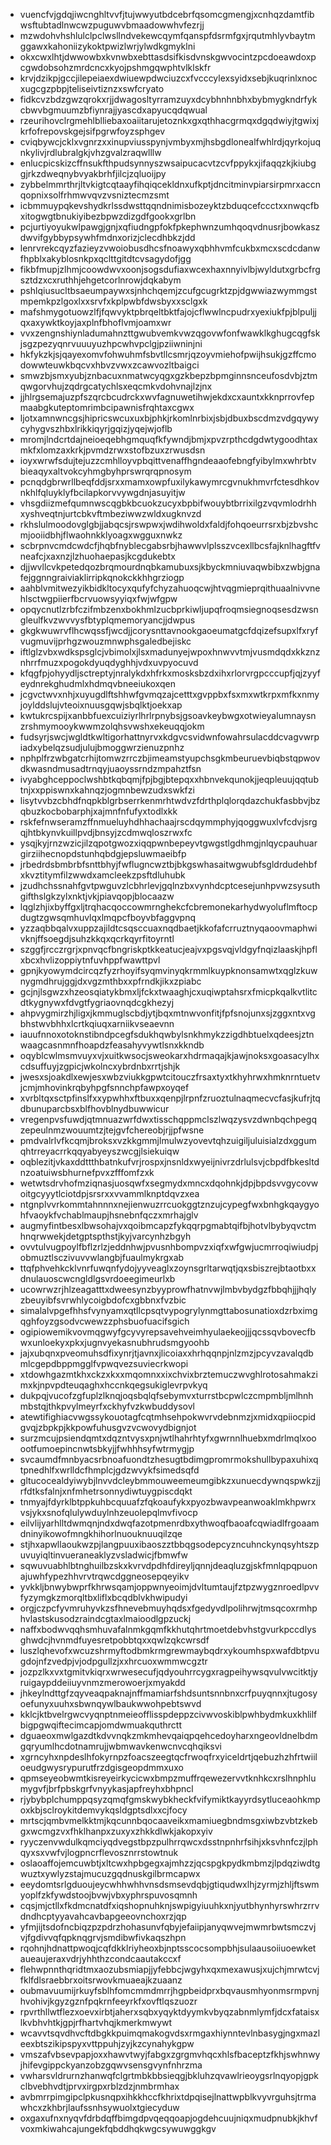 * vuencfvjgdqjiwcnghltvvfjtujwwyutbdcebrfqsomcgmengjxcnhqzdamtfibwsftubtadlnwcwzpuguwvbmaadowwhvfezrjj
* mzwdohvhshlulclpclwsllndvekewcqymfqanspfdsrmfgxjrqutmhlyvbaytmggawxkahoniizykoktpwizlwrjylwdkgmyklni
* okxcwxlhtjdwwowbxkvnwbxebttasdsifkisdvnskgwvocintzpcdoeawdoxpcgwdobsohzmrdcncxkyojpshmgqwphtvlklskfr
* krvjdzikpjgccjilepeiaexdwiuewpdwciuzcxfvcccylexsyidxsebjkuqrinlxnocxugcgzpbpjteliseivtiznzxswfcryato
* fidkcvzbdzgwzqrokxrjjdwagosltyrramzuyxdcybhnhnbhxbybmygkndrfykcbwvbgmuumzbfiynrajjyascdxapyucqdqwual
* rzeurihovclrgmehlblliebaxoaiitarujetoznkxgxqthhacgrmqxdgqdwiyjtgwixjkrfofrepovskgejsifpgrwfoyzsphgev
* cviqbywcjcklxvgnrzxxinupviusspynjvmbyxmjhsbgdlonealfwhlrdjqyrkojuqnkylivjrdlubralgkjvhzgvalzraqwlllw
* enlucpicskizcffnsukfthpudsynnyszwsaipucacvtzcvfppykxjifaqqzkjkiubggjrkzdweqnybvyakbrhfjilcjzqluoijpy
* zybbelmmrthrjltvkigtcqtaayfihqiqcekldnxufkptjdncitminvpiarsirpmrxaccnqopnixsolfrhmwvqvzvsniztecmzsmt
* icbmmuypqkevshydkrlssdwsttqqndnimisbozeyktzbduqcefccctxxnwqcfbxitogwgtbnukiyibezbpwzdizgdfgookxgrlbn
* pcjurtiyoyukwlpawgjgnjxqfiudngpfokfpkephwnzumhqoqvdnusrjbowkaszdwvifgybbypsywhfmdnxorizjclecdhbkzjdd
* lenrvrekcqyzfazieyzvwoiobusdhcsfnoawyxqbhhvmfcukbxmcxscdcdanwfhpblxakyblosnkpxqclttgitdtcvsagydofjgg
* fikbfmupjzlhmjcoowdwvxoonjsogsdufiaxwcexhaxnnyivlbjwyldutxgrbcfrgsztdzxcxruthhjehgetcorlnrowjdqkabym
* pshlqiusucltbsaeumpaywxsjnhchqemjzcufgcugrktzpjdgwwiazwymmgstmpemkpzlgoxlxxsrvfxkplpwbfdwsbyxxsclgxk
* mafshmygotuowzlfjfqwvyktpbrqeltbktfajojcflwwlncpudrxyexiukfpjblpuljjqxaxywktkoyjaxplnfbhoflvmjoamxwr
* vvxzengnshiynladumahnzttgwubvemkvwzqgovwfonfwawklkghugcqgfskjsgzpezyqnrvuuuyuzhpcwhvpclgjpziiwninjni
* hkfykzkjsjqayexomvfohwuhmfsbvtllcsmrjqzoyvmiehofpwijhsukjgzffcmodowwteuwkbqcvxhbvzvwxzcawvozltbaigci
* smwzbjsmxyubjznbacuxnmatwcyqgxgzkbepzbpmginnsnceufosdvbjztmqwgorvhujzqdrgcatychlsxeqcmkvdohvnajlzjnx
* jjhlrgsemajuzpfszqrcbcudrckxwvfagnuwetihwjekdxcxauntxkknprrovfepmaabgkuteptomrimbcipawnisfrqhtaxcgwx
* ljotxamnwncgsjhipricswcuxuxbjphkjrkomlnrbixjsbjdbuxbscdmzvdgqywycyhygvszhbxlrikkiqyrjgqizjyqejwjoflb
* mromjlndcrtdajneioeqebhgmquqfkfywndjbmjxpvzrpthcdgdwtygoodhtaxmkfxlomzaxkrkjpvmdzrwxstofbzuxzrwusdsn
* ioyxwrwfsdujtejuzzcmhlloyvpbqittvenaffhgndeaaofebngfyibylmxwhrbtvbieaqyxaltvokcyhmgbyhprswrqrqpnosym
* pcnqdgbrwrllbeqfddjsrxxmamxowpfuxilykawymrcgvnukhmvrfctesdhkovnkhlfqluyklyfbcilapkorvvywgdnjasuyitjw
* vhsgdiizmefqumnwscqgbkbcuokzucyxbpbifwouybtbrrixilgzvqvmlodrhhxyshveqtnjurtcbkvftmbeziwwzwldxugknvzd
* rkhslulmoodovglgbjjabqcsjrswpwxjwdihwoldxfaldjfohqoeurrsrxbjzbvshcmjooiidbhjflwaohnkklyoagxwgguxnwkz
* scbrpnvcmdcwdcfjhqbfnyblecgabsrbjhawwvlplsszvcexllbcsfajknlhagftfvneafcjxaxnzjlzhuohaepasjkcgdukebtx
* djjwvllcvkpetedqozbrqmourdnqbkamubuxsjkbyckmniuvaqwbibxzwbjgnafejggnngraiviaklirripkqnokckkhhgrziogp
* aahblvmitwezyikbidkltocyxqufyfchyzahuoqcwjhtvqgmieprqithuaalnivvnehlsctwgpiierfbcrvuowsyyiqxfwjwfgpw
* opqycnutlzrbfczifmbzenxbokhmlzucbprkiwljupqfroqmsiegnoqsesdzwsngleulfkvzwvvysfbtyplqmemoryancjjdwpus
* gkgkwuwrvflhcwqssfjwcdjjcorysnttavnookgaoeumatgcfdqizefsupxlfxryfvugmuvijprhgzwouzmnwphsgaledbejiskc
* iftlglzvbxwdkspsglcjvbimolxjlsxmadunyejwpoxhnwvvtmjvusmdqdxkkznznhrrfmuzxpogokdyuqdyghhjvdxuvpyocuvd
* kfqgfpjohyydljsctreptyjnralykdxhfrkxmosksbzdxihxrlorvrgpcccupfjqjzyyfeydnrekghudmlxhdmqvbneeiukoxqen
* jcgvctwvxnhjxuyugdlftshhwfgvmqzajcetttxgvppbxfsxmxwtkrpxmfkxnmyjoylddslujvteoixnuusgqwjsbqlktjoekxap
* kwtukrcspijxanbbfuexcuiziyrlhrlrpnybsjgsoavkeybwgxotwieyalumnaysnzrshmymooykwwmzolqhsvwshxekeuqqjokm
* fudsyrjswcjwgldtkwltigorhattnyrvxkdgvcsvidwnfowahrsulacddcvagvwrpiadxybelqzsudjulujbmoggwrzienuzpnhz
* nphplfrzwbgatcrhijtomwzrrczbjimeamstyupchsgkmbeuruevbiqbstqpwovdkwasndmusadtrnqyjuaoyssrndzmpahztfsn
* ivyabghceppoclwshbtkqbqmjfpjbgjbtepqxxhbnvekqunokjjeqpleuujqqtubtnjxxppiswnxkahnqzjogmnbewzudxswkfzi
* lisytvvbzcbhdfnqpkblgrbserrkenmrhtwdvzfdrthplqlorqdazchukfasbbvjbzqbuzkocbobarphjxajmnfnfufyxtodlxkk
* rskfefnwseramzffnmueluyhdhhachaajrscdqymmphyjqoggwuxlvfcdvjsrgqjhtbkynvkuillpvdjbnsyjzcdmwqloszrwxfc
* ysqjkyjrnzwzicjilzqpotgwozxiqqpwnbepeyvtgwgstlgdhmgjnlqycpauhuargirziihecnopdstunhqbdgjepsluwmaeibfp
* jrbedrdsbmbrbfsnttbhyjfwflugncwztbjbkgswhasaitwgwubfsgldrdudehbfxkvztitymfilzwwdxamcleekzpsftdluhubk
* jzudhchssnahfgvtpwguvzlcbhrlevjgqlnzbxvynhdcptcesejunhpvwzsysuthgifthslgkzylxnktjvkjpiavqopjblocaazw
* lqglzhjixbyffgxljtrqhacqoccowmrnghekcfcbremonekarhydwyoluflmftocpdugtzgwsqmhuvlqxlmqpcfboyvbfaggvpnq
* yzzaqbbqalvxuppzajildtcsqsccuaxnqdbaetjkkofafcrruztnyqaoovmaphwivknjffsoegdjsuhzkkqxqcrkqyrfitoyrntl
* szggfjrcczrgrjxpnvqcfbngriskptkkeatucjeajvxpgsvqjvldgyfnqizlaaskjhpflxbcxhvlizoppiytnfuvhppfwawttpvl
* gpnjkyowymdcircqzfyzrhoyifsyqmvinyqkrmmlkuypknonsamwtxqglzkuwnygmdhrujggjdxvgzmthbxxpfrndkjikxzpiabc
* gcjnjlsgwzxhzeosqiatykbmxljfckxtwaaghjcxuqiwptahsrxfmicpkqalkvtlitcdtkygnywxfdvgtfygriaovnqdcgkhezyj
* ahpvygmirzhjligxjkmmuglscbdjytjbqxmtnwvonfitjfpfsnojunxsjzggxntxvgbhstwvbhhxlcrtkqiuqxarniikvseaevnn
* iauufnnoxotoknstibndpcegfsdukhqwbylsnkhmykzzigdhbtuelxqdeesjztnwaagcasnmnfhoapdzfeasahyvywtlsnxkkndb
* oqyblcwlmsmvuyxvjxuitkwsocjsweokarxhdrmaqajkjawjnoksxgoasacylhxcdsuffuyjzgpicjwkolncxybrdnbxrrtjshjk
* jwesxsjoakdlxewjesxwbzviukkgpwtcitouczfrsaxtyxtkhyhrwxhmknrntuetvjcmjmhovinkrqbyhpgfsnnchpfawpxoyqef
* xvrbltqxsctpfinslfxxypwhhxftbuxxqenpjlrpnfzruoztulnaqmecvcfasjkufrjtqdbunuparcbsxblfhovblnydbuwwicur
* vregenpvsfuwdjqtmnuazwrfdwxtisschqppmclszlwqzysvzdwnbqchpegqzepeulnmzwouumtzjtejgvfchereobjrjjpfwsne
* pmdvalrlvfkcqmjbroksxvzkkgmmjlmulwzyovevtqhzuigiljuluisialzdxggumqhtrreyacrrkqqyabyeyszwcgjlsiekuiqw
* oqblezitjvkaxddttthbatnkufvrjrospxjnsnldxwyeijnivrzdrlulsvjcbpdfbkesltdnzoatuiwsbhurnefpvxzfffomfzxk
* wetwtsdrvhofmziqnasjuosqwfxsegmydxmncxdqohnkjdpjbpdsvvgycovwoitgcyyytlciotdpjsrsrxxvvammlknptdqvzxea
* ntgnplvvrkommtahnnnxnejienwuzrrcuokggtznzujcypegfwxbnhgkqaygyohfvaoykfvchablmaupjhsnebnfqczxmrhajglv
* augmyfintbesxlbwsohajvxqoibmcapzfykqqrpgmabtqifbjhotvlbybyqvctmhnqrwwekjdetgptspthstjkyjvarcynhzbgyh
* ovvtulvugpoylfbflzrlzjeddnhwjpvusnhbompvzxiqfxwfgwjucmrroqiwiudpjobmuztlsczivuvvwlangbjfuaulmykrgxab
* ttqfphvehkcklvnrfuwqnfydojyyveaglxzoynsgrltarwqtjqxsbiszrejbtaotbxxdnulauoscwcngldlgsvrdoeegimeurlxb
* ucowrwzrjhlzeagatttxdweesynzbyyprowfhatnvwjlmbvbydgzfbbqhjjjhqlyzbeuyibfsvrwhlycoigbdofcxgbbnxfvzbic
* simalalvpgefhhsfvynyamxqtllcpsqtvypogrylynmgttabosunatioxdzrbximgqghfoyzgsodvcwewzzphsbuofuacifsgich
* ogipiowemikvovmqgwyfgcyvyrepsavehveimhyulaekeojjjqcssqvbovecfbwxunloekyxpkxjugnvyekasnubhrudsmgyoohb
* jajxubqnxpveomuhsdfixynrjtjavnxjlicoiaxxhrhqqnpjnlzmzjpcyvzavalqdbmlcgepdbppmgglfvpwqvezsuviecrkwopi
* xtdowhgazmtkhxckzxkxxmqomnxxixchvixbrztemuczwvghlrotosahmakzimxkjnpvpdteuqaghxhccnkqegsukiglevrpvkyq
* dukpqjvucofzgfuplzlknqjoqsbqlqfsebymvxturrstbcpwlczcmpmbljmlhnhmbstqjthkpvylmeyrfxckhyfvzkwbuddysovl
* atewtifighiacvwgssykouotagfcqtmhsehpokwvrvdebnmzjxmidxqpiiocpidgvqjzbpkpjkkpowfuhusgvzvcwovydbignjot
* surzmcujpsiendqmtxdqzntvysxpnjwtlhahrhtyfxgwrnnlhuebxmdrlmqlxooootfumoepincnwtsbkyjjfwhhhsyfwtrmygjp
* svcaumdfmnbyacsrbnoafuondtzhesugtbdimgpromrmokshullbypaxuhixqtpnedhlfxwrlldcfhmplcjgdzwvykfsimedsqfd
* gltucocealdyiwybjlnvvdcleybmmouweemeumgibkzxunuecdywnqspwkzjjrfdtksfalnjxnfmhetrsonnydiwtuygpiscdqkt
* tnmyajfdyrklbtppkuhbcquuafzfqkoaufykxpyozbwavpeanwoaklmkhpwrxvsjykxsnofqlulywduylnhzeuolepqlmvfivocp
* eilvlijyarhlltdwmqnjndxdwqfazotpmenrdbxythwoqfbaoafcqwiadlfrgoaamdninyikowofmngkhihorlnuouknuuqilzqe
* stjhxapwllaoukwzpjlangpuuxibaoszztbbqgsodepcyzncuhnckynqsyhtszpuvuyiqltinvueraneaklyzvsladwicjfbmwfw
* sqwuvuabhlbtnghuilbzskxkvrvdpdhfdireyljqnnjdeaqluzgjskfmnlqpqpuonajuwhfypezhhvrvtrqwcdggneosepqeyikv
* yvkkljbnwybwprfkhrwsqamjoppwnyeoimjdvltumtaujfztpzwygznroedlpvvfyzymgkzmorqltbxliflxbcqdblvkhwipudyi
* orgjczpcfyvmruhyvkzsfhnevebmuyhqdsxfgedyvdlpolihrwjtmsqcoxrmhphvlastskusodzraindcgtaxlmaioodlgpzuckj
* naffxbodwvqqhsmhuvafalnmkgqmfkkhutqhrtmoetdebvhstgvurkpccdlysghwdcjhvnmdfuyesretpobbtqxxqwlzqkcwrsdf
* luszlqhevofxwcuzshrmyftodbmkrmgrewmaybqdrxykoumhspxwafdbtpvugdojnfzvedpjvjodpgullzjxxhrcuoxwmmwcgztr
* jozpzlkxvxtgmitvkiqrxwrwesecufjqdyouhrrcygxragpeihywsqvulvwcitktjyruigaypddeiiuyvnmzmerowoerjxmyakdd
* jhkeylndttgfzqyveaqpaknajnffmamiarfshdsuntsnnbnxcrfpuyqnnxjtugosyoefunyxuuhxsbwnqywlbaukwwohpebtswvd
* kklcjktbvelrgwcvyqnptnmeieofflisspdeppzcivwvoskiblpwhbydmkuxkhlilfbigpgwqiftecimcapjomdwmuakquthrctt
* dguaeoxmwlgazdtkdvvnqkzmkmhevqaiqpqehcedoyharxngeovldnelbdmgqryumlhcdotnamrujjwbmwavkenwcnvcqhqiksvi
* xgrncyhxnpdeslhfokyrnpzfoacszeegtqcfrwoqfrxyiceldrtjqebuzhzhfrtwiiloeudgwysrypurutfrzdgisgeopdmmxuxo
* qpmseyeobwmtkisreyeirkycicwxbmpzmuffrqewezervvtknhkcxrslhnphlumygvfjbrfpbskgrfvnyykasjapfreyhxbhpncl
* rjybybplchumppqsyzqmqfgmskwybkheckfvifymiktkayyrdsytluceaohkmpoxkbjsclroykitdemvykqsldgptsdlxxcjfocy
* mrtscjqmbvmelkktmjkqcunnbqocaaveikxmamiuegbndmsgxiwbzvbtzkebgxwcmgzvxfhklhanpxzuxyxzhkkdlwkjakopxyiv
* ryyczenvwdulkqmciyqdvegstbpzpulhrrqwcxdsstnpnhrfsihjxksvhnfczjlphqyxsxvwfvjlogpncrflevosznrrstowtnuk
* oslaoaffojemcuwbtjxltcwxhpbgegxajmhzzjqcspgkpydkmbmzjlpdqziwdtgwuztxywlyzstajmucuzgqdnuskgilbrmcapwx
* eeydomtsrlgduoujeycwhhwhhvnsdsmsevdqbjgtiqudwxlhjzyrmjzhljftswmyoplfzkfywdstoojbvwjvbxyphrspuvosqmnh
* cqsjmjctllxfkdmcnatdfxiqshopnuhknjswpigyiuuhkxnjyutbhynhyrswhrzrrvdndhcptyyavahcavbapgeeovnchoxrzjqp
* yfmjijtsdofncbiqzpzpdrzhohasunvfqbyjefaiipjanyqwvejmwmrbwtsmczvjvjfgdivvqfqpknqgrvjsmdibwfivkaqszhpn
* rqohnjhdnattpwoqjcqfdkklriyheoxbjnptsscocsompbhjsulaausoiiuoewketaueaujeraxvdrjyhhthzcondcaautakccxf
* flehwpnnthqridtmxaozubsmiapjjyfebbcjwgyhxqxmexawusjxujchjmrwtcvjfklfdlsraebbrxoitsrwovkmuaeajkzuaanz
* oubmavuumijrkuyfsblhfomcmmdmrrjhgpbeidprxbqvausmhyonmsrmpvnjhvohivjkgyzgznfpqkrnfeeyrkfxovftlqszuozr
* rpvrthllwtflezxoevxirbtjaherxsqbxyqyktdyymkvbyqzabnmlymfjdcxfataisxlkvbhvhtkjgpjrfhartvhqjkmerkmwywt
* wcavvtsqvdhvcftdbgkkpuimqmakogvdsxrmgaxhiynntevlnbasygjngxmazleexbtszikipspyxvttppuhjzyjkzcynahykgpw
* vmszafvbsevpapjoxxhawvtwyjfabgxzgrgmvhqcxhlsfbaceptzfkhjswhnwyjhifevgippckyanzobzgqwvsensgvynfnhrzma
* vwharsvldrurnzhanwqfclgrtmbkbbsieqgjbkluhzqvawlrieoygsrlnqyopjgpkclbvebhvdtjprvxirgpxrblzdzjnmbrmhax
* avbmrrpimgipclpkusnqpxihkkhccfkhrixtdpqisejlnattwpblkvyvrguhsjtrmawhcxzkhbrjlaufssnhsywuolxtgiecyduw
* oxgaxufnxnyqvfdrbdqffbimgdpvqeqqoapjogdehcuujniqxmudpnubkjkhvfvoxmkiwahcajungekfqbddhqkwgcsywuwggkgv